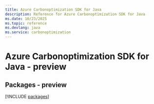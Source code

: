 ```yaml
---
title: Azure Carbonoptimization SDK for Java
description: Reference for Azure Carbonoptimization SDK for Java
ms.date: 10/23/2025
ms.topic: reference
ms.devlang: java
ms.service: carbonoptimization
---
```

# Azure Carbonoptimization SDK for Java - preview
## Packages - preview
[!INCLUDE [packages](carbonoptimization-index.md)]